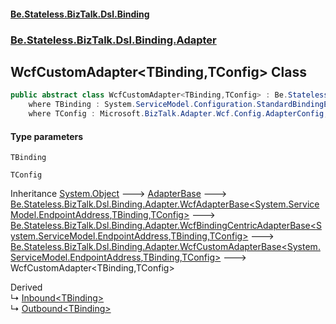 #### [Be.Stateless.BizTalk.Dsl.Binding](README.md 'README')
### [Be.Stateless.BizTalk.Dsl.Binding.Adapter](Be.Stateless.BizTalk.Dsl.Binding.Adapter.md 'Be.Stateless.BizTalk.Dsl.Binding.Adapter')

## WcfCustomAdapter<TBinding,TConfig> Class

```csharp
public abstract class WcfCustomAdapter<TBinding,TConfig> : Be.Stateless.BizTalk.Dsl.Binding.Adapter.WcfCustomAdapterBase<System.ServiceModel.EndpointAddress, TBinding, TConfig>
    where TBinding : System.ServiceModel.Configuration.StandardBindingElement, new()
    where TConfig : Microsoft.BizTalk.Adapter.Wcf.Config.AdapterConfig, Microsoft.BizTalk.Adapter.Wcf.Config.IAdapterConfigAddress, Microsoft.BizTalk.Adapter.Wcf.Config.IAdapterConfigIdentity, Microsoft.BizTalk.Adapter.Wcf.Config.IAdapterConfigBinding, Microsoft.BizTalk.Adapter.Wcf.Config.IAdapterConfigEndpointBehavior, Microsoft.BizTalk.Adapter.Wcf.Config.IAdapterConfigInboundMessageMarshalling, Microsoft.BizTalk.Adapter.Wcf.Config.IAdapterConfigOutboundMessageMarshalling, new()
```
#### Type parameters

<a name='Be.Stateless.BizTalk.Dsl.Binding.Adapter.WcfCustomAdapter_TBinding,TConfig_.TBinding'></a>

`TBinding`

<a name='Be.Stateless.BizTalk.Dsl.Binding.Adapter.WcfCustomAdapter_TBinding,TConfig_.TConfig'></a>

`TConfig`

Inheritance [System.Object](https://docs.microsoft.com/en-us/dotnet/api/System.Object 'System.Object') &#129106; [AdapterBase](AdapterBase.md 'Be.Stateless.BizTalk.Dsl.Binding.Adapter.AdapterBase') &#129106; [Be.Stateless.BizTalk.Dsl.Binding.Adapter.WcfAdapterBase&lt;](WcfAdapterBase_TAddress,TBinding,TConfig_.md 'Be.Stateless.BizTalk.Dsl.Binding.Adapter.WcfAdapterBase<TAddress,TBinding,TConfig>')[System.ServiceModel.EndpointAddress](https://docs.microsoft.com/en-us/dotnet/api/System.ServiceModel.EndpointAddress 'System.ServiceModel.EndpointAddress')[,](WcfAdapterBase_TAddress,TBinding,TConfig_.md 'Be.Stateless.BizTalk.Dsl.Binding.Adapter.WcfAdapterBase<TAddress,TBinding,TConfig>')[TBinding](WcfCustomAdapter_TBinding,TConfig_.md#Be.Stateless.BizTalk.Dsl.Binding.Adapter.WcfCustomAdapter_TBinding,TConfig_.TBinding 'Be.Stateless.BizTalk.Dsl.Binding.Adapter.WcfCustomAdapter<TBinding,TConfig>.TBinding')[,](WcfAdapterBase_TAddress,TBinding,TConfig_.md 'Be.Stateless.BizTalk.Dsl.Binding.Adapter.WcfAdapterBase<TAddress,TBinding,TConfig>')[TConfig](WcfCustomAdapter_TBinding,TConfig_.md#Be.Stateless.BizTalk.Dsl.Binding.Adapter.WcfCustomAdapter_TBinding,TConfig_.TConfig 'Be.Stateless.BizTalk.Dsl.Binding.Adapter.WcfCustomAdapter<TBinding,TConfig>.TConfig')[&gt;](WcfAdapterBase_TAddress,TBinding,TConfig_.md 'Be.Stateless.BizTalk.Dsl.Binding.Adapter.WcfAdapterBase<TAddress,TBinding,TConfig>') &#129106; [Be.Stateless.BizTalk.Dsl.Binding.Adapter.WcfBindingCentricAdapterBase&lt;](WcfBindingCentricAdapterBase_TAddress,TBinding,TConfig_.md 'Be.Stateless.BizTalk.Dsl.Binding.Adapter.WcfBindingCentricAdapterBase<TAddress,TBinding,TConfig>')[System.ServiceModel.EndpointAddress](https://docs.microsoft.com/en-us/dotnet/api/System.ServiceModel.EndpointAddress 'System.ServiceModel.EndpointAddress')[,](WcfBindingCentricAdapterBase_TAddress,TBinding,TConfig_.md 'Be.Stateless.BizTalk.Dsl.Binding.Adapter.WcfBindingCentricAdapterBase<TAddress,TBinding,TConfig>')[TBinding](WcfCustomAdapter_TBinding,TConfig_.md#Be.Stateless.BizTalk.Dsl.Binding.Adapter.WcfCustomAdapter_TBinding,TConfig_.TBinding 'Be.Stateless.BizTalk.Dsl.Binding.Adapter.WcfCustomAdapter<TBinding,TConfig>.TBinding')[,](WcfBindingCentricAdapterBase_TAddress,TBinding,TConfig_.md 'Be.Stateless.BizTalk.Dsl.Binding.Adapter.WcfBindingCentricAdapterBase<TAddress,TBinding,TConfig>')[TConfig](WcfCustomAdapter_TBinding,TConfig_.md#Be.Stateless.BizTalk.Dsl.Binding.Adapter.WcfCustomAdapter_TBinding,TConfig_.TConfig 'Be.Stateless.BizTalk.Dsl.Binding.Adapter.WcfCustomAdapter<TBinding,TConfig>.TConfig')[&gt;](WcfBindingCentricAdapterBase_TAddress,TBinding,TConfig_.md 'Be.Stateless.BizTalk.Dsl.Binding.Adapter.WcfBindingCentricAdapterBase<TAddress,TBinding,TConfig>') &#129106; [Be.Stateless.BizTalk.Dsl.Binding.Adapter.WcfCustomAdapterBase&lt;](WcfCustomAdapterBase_TAddress,TBinding,TConfig_.md 'Be.Stateless.BizTalk.Dsl.Binding.Adapter.WcfCustomAdapterBase<TAddress,TBinding,TConfig>')[System.ServiceModel.EndpointAddress](https://docs.microsoft.com/en-us/dotnet/api/System.ServiceModel.EndpointAddress 'System.ServiceModel.EndpointAddress')[,](WcfCustomAdapterBase_TAddress,TBinding,TConfig_.md 'Be.Stateless.BizTalk.Dsl.Binding.Adapter.WcfCustomAdapterBase<TAddress,TBinding,TConfig>')[TBinding](WcfCustomAdapter_TBinding,TConfig_.md#Be.Stateless.BizTalk.Dsl.Binding.Adapter.WcfCustomAdapter_TBinding,TConfig_.TBinding 'Be.Stateless.BizTalk.Dsl.Binding.Adapter.WcfCustomAdapter<TBinding,TConfig>.TBinding')[,](WcfCustomAdapterBase_TAddress,TBinding,TConfig_.md 'Be.Stateless.BizTalk.Dsl.Binding.Adapter.WcfCustomAdapterBase<TAddress,TBinding,TConfig>')[TConfig](WcfCustomAdapter_TBinding,TConfig_.md#Be.Stateless.BizTalk.Dsl.Binding.Adapter.WcfCustomAdapter_TBinding,TConfig_.TConfig 'Be.Stateless.BizTalk.Dsl.Binding.Adapter.WcfCustomAdapter<TBinding,TConfig>.TConfig')[&gt;](WcfCustomAdapterBase_TAddress,TBinding,TConfig_.md 'Be.Stateless.BizTalk.Dsl.Binding.Adapter.WcfCustomAdapterBase<TAddress,TBinding,TConfig>') &#129106; WcfCustomAdapter<TBinding,TConfig>

Derived  
&#8627; [Inbound&lt;TBinding&gt;](WcfCustomAdapter.Inbound_TBinding_.md 'Be.Stateless.BizTalk.Dsl.Binding.Adapter.WcfCustomAdapter.Inbound<TBinding>')  
&#8627; [Outbound&lt;TBinding&gt;](WcfCustomAdapter.Outbound_TBinding_.md 'Be.Stateless.BizTalk.Dsl.Binding.Adapter.WcfCustomAdapter.Outbound<TBinding>')